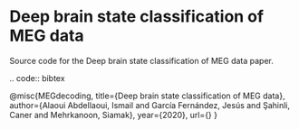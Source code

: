 # Deep brain state classification of MEG data

Source code for the Deep brain state classification of MEG data paper.

.. code:: bibtex

  @misc{MEGdecoding,
     title={Deep brain state classification of MEG data},
     author={Alaoui Abdellaoui, Ismail and García Fernández, Jesús and Şahinli, Caner and Mehrkanoon, Siamak},
     year={2020},
     url={}
  }
